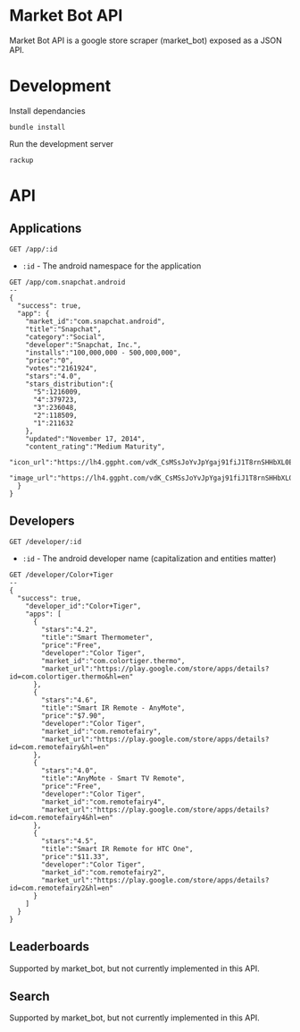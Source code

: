 # Market Bot API

Market Bot API is a google store scraper (market_bot) exposed as a JSON API.

# Development

Install dependancies

`bundle install`

Run the development server

`rackup`

# API

## Applications

`GET /app/:id`

* `:id` - The android namespace for the application

```
GET /app/com.snapchat.android
--
{
  "success": true,
  "app": {
    "market_id":"com.snapchat.android",
    "title":"Snapchat",
    "category":"Social",
    "developer":"Snapchat, Inc.",
    "installs":"100,000,000 - 500,000,000",
    "price":"0",
    "votes":"2161924",
    "stars":"4.0",
    "stars_distribution":{
      "5":1216009,
      "4":379723,
      "3":236048,
      "2":118509,
      "1":211632
    },
    "updated":"November 17, 2014",
    "content_rating":"Medium Maturity",
    "icon_url":"https://lh4.ggpht.com/vdK_CsMSsJoYvJpYgaj91fiJ1T8rnSHHbXL0Em378kQaaf_BGyvUek2aU9z2qbxJCAFV=w300",
    "image_url":"https://lh4.ggpht.com/vdK_CsMSsJoYvJpYgaj91fiJ1T8rnSHHbXL0Em378kQaaf_BGyvUek2aU9z2qbxJCAFV=w300"
  }
}
```

## Developers

`GET /developer/:id`

* `:id` - The android developer name (capitalization and entities matter)

```
GET /developer/Color+Tiger
--
{
  "success": true,
    "developer_id":"Color+Tiger",
    "apps": [
      {
        "stars":"4.2",
        "title":"Smart Thermometer",
        "price":"Free",
        "developer":"Color Tiger",
        "market_id":"com.colortiger.thermo",
        "market_url":"https://play.google.com/store/apps/details?id=com.colortiger.thermo&hl=en"
      },
      {
        "stars":"4.6",
        "title":"Smart IR Remote - AnyMote",
        "price":"$7.90",
        "developer":"Color Tiger",
        "market_id":"com.remotefairy",
        "market_url":"https://play.google.com/store/apps/details?id=com.remotefairy&hl=en"
      },
      {
        "stars":"4.0",
        "title":"AnyMote - Smart TV Remote",
        "price":"Free",
        "developer":"Color Tiger",
        "market_id":"com.remotefairy4",
        "market_url":"https://play.google.com/store/apps/details?id=com.remotefairy4&hl=en"
      },
      {
        "stars":"4.5",
        "title":"Smart IR Remote for HTC One",
        "price":"$11.33",
        "developer":"Color Tiger",
        "market_id":"com.remotefairy2",
        "market_url":"https://play.google.com/store/apps/details?id=com.remotefairy2&hl=en"
      }
    ]
  }
}
```

## Leaderboards

Supported by market_bot, but not currently implemented in this API.

## Search

Supported by market_bot, but not currently implemented in this API.

